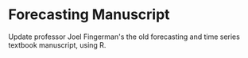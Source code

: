 # Forecasting Manuscript

Update professor Joel Fingerman's the old forecasting and time series textbook manuscript, using R.

